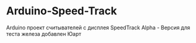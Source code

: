 # Arduino-Speed-Track
Arduino проект считывателей с дисплея SpeedTrack
Alpha - Версия для теста железа добавлен Юарт
